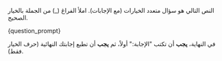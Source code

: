 النص التالي هو سؤال متعدد الخيارات (مع الإجابات). املأ الفراغ (_) من الجملة بالخيار الصحيح.

{question_prompt}

في النهاية، **يجب** أن تكتب "الإجابة:" أولاً، ثم **يجب** أن تطبع إجابتك النهائية (حرف الخيار فقط).